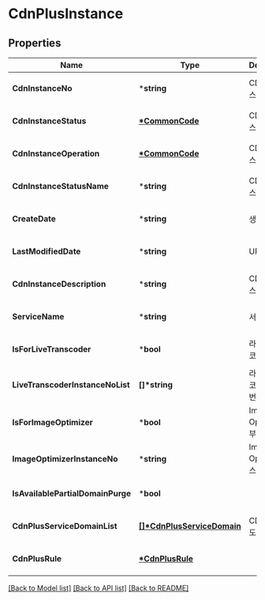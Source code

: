 # CdnPlusInstance

## Properties
Name | Type | Description | Notes
------------ | ------------- | ------------- | -------------
**CdnInstanceNo** | ***string** | CDN인스턴스번호 | [optional] [default to null]
**CdnInstanceStatus** | **[*CommonCode](CommonCode.md)** | CDN인스턴스상태 | [optional] [default to null]
**CdnInstanceOperation** | **[*CommonCode](CommonCode.md)** | CDN인스턴스OP | [optional] [default to null]
**CdnInstanceStatusName** | ***string** | CDN인스턴스상태명 | [optional] [default to null]
**CreateDate** | ***string** | 생성일자 | [optional] [default to null]
**LastModifiedDate** | ***string** | UPTIME | [optional] [default to null]
**CdnInstanceDescription** | ***string** | CDN인스턴스설명 | [optional] [default to null]
**ServiceName** | ***string** | 서비스이름 | [optional] [default to null]
**IsForLiveTranscoder** | ***bool** | 라이브트랜스코더여부 | [optional] [default to null]
**LiveTranscoderInstanceNoList** | **[]\*string** | 라이브트랜스코더인스턴스번호리스트 | [optional] [default to null]
**IsForImageOptimizer** | ***bool** | Image Optimizer여부 | [optional] [default to null]
**ImageOptimizerInstanceNo** | ***string** | Image Optimizer인스턴스번호 | [optional] [default to null]
**IsAvailablePartialDomainPurge** | ***bool** |  | [optional] [default to null]
**CdnPlusServiceDomainList** | **[[]\*CdnPlusServiceDomain](CdnPlusServiceDomain.md)** | CDN+서비스도메인리스트 | [optional] [default to null]
**CdnPlusRule** | **[*CdnPlusRule](CdnPlusRule.md)** |  | [optional] [default to null]

[[Back to Model list]](../README.md#documentation-for-models) [[Back to API list]](../README.md#documentation-for-api-endpoints) [[Back to README]](../README.md)


